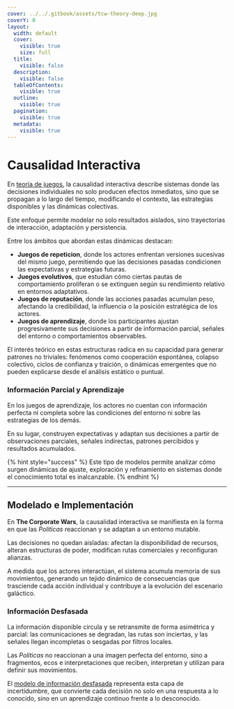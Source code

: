 ```yaml
---
cover: ../../.gitbook/assets/tcw-theory-deep.jpg
coverY: 0
layout:
  width: default
  cover:
    visible: true
    size: full
  title:
    visible: false
  description:
    visible: false
  tableOfContents:
    visible: true
  outline:
    visible: true
  pagination:
    visible: true
  metadata:
    visible: true
---
```


# Causalidad Interactiva

En [teoría de juegos](./), la causalidad interactiva describe sistemas donde las decisiones individuales no solo producen efectos inmediatos, sino que se propagan a lo largo del tiempo, modificando el contexto, las estrategias disponibles y las dinámicas colectivas.

Este enfoque permite modelar no solo resultados aislados, sino trayectorias de interacción, adaptación y persistencia.

Entre los ámbitos que abordan estas dinámicas destacan:

* **Juegos de repeticion**, donde los actores enfrentan versiones sucesivas del mismo juego, permitiendo que las decisiones pasadas condicionen las expectativas y estrategias futuras.
* **Juegos evolutivos**, que estudian cómo ciertas pautas de comportamiento proliferan o se extinguen según su rendimiento relativo en entornos adaptativos.
* **Juegos de reputación**, donde las acciones pasadas acumulan peso, afectando la credibilidad, la influencia o la posición estratégica de los actores.
* **Juegos de aprendizaje**, donde los participantes ajustan progresivamente sus decisiones a partir de información parcial, señales del entorno o comportamientos observables.

El interés teórico en estas estructuras radica en su capacidad para generar patrones no triviales: fenómenos como cooperación espontánea, colapso colectivo, ciclos de confianza y traición, o dinámicas emergentes que no pueden explicarse desde el análisis estático o puntual.

### Información Parcial y Aprendizaje

En los juegos de aprendizaje, los actores no cuentan con información perfecta ni completa sobre las condiciones del entorno ni sobre las estrategias de los demás.

En su lugar, construyen expectativas y adaptan sus decisiones a partir de observaciones parciales, señales indirectas, patrones percibidos y resultados acumulados.

{% hint style="success" %}
Este tipo de modelos permite analizar cómo surgen dinámicas de ajuste, exploración y refinamiento en sistemas donde el conocimiento total es inalcanzable.
{% endhint %}

***

## Modelado e Implementación

En **The Corporate Wars**, la causalidad interactiva se manifiesta en la forma en que las _Políticas_ reaccionan y se adaptan a un entorno mutable.

Las decisiones no quedan aisladas: afectan la disponibilidad de recursos, alteran estructuras de poder, modifican rutas comerciales y reconfiguran alianzas.

A medida que los actores interactúan, el sistema acumula memoria de sus movimientos, generando un tejido dinámico de consecuencias que trasciende cada acción individual y contribuye a la evolución del escenario galáctico.

### Información Desfasada

La información disponible circula y se retransmite de forma asimétrica y parcial: las comunicaciones se degradan, las rutas son inciertas, y las señales llegan incompletas o sesgadas por filtros locales.

Las _Políticas_ no reaccionan a una imagen perfecta del entorno, sino a fragmentos, ecos e interpretaciones que reciben, interpretan y utilizan para definir sus movimientos.

El [modelo de información desfasada](../solana-network/outdated-information-model.md) representa esta capa de incertidumbre, que convierte cada decisión no solo en una respuesta a lo conocido, sino en un aprendizaje continuo frente a lo desconocido.
